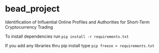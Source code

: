 # bead_project
Identification of Influential Online Profiles and Authorities for Short-Term Cryptocurrency Trading

To install dependencies
run ```pip install -r requirements.txt```

If you add any libraries thru pip install type ```pip freeze > requirements.txt```
